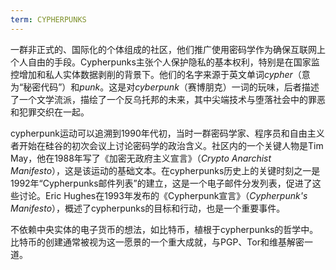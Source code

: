 ```yaml
---
term: CYPHERPUNKS
---
```


一群非正式的、国际化的个体组成的社区，他们推广使用密码学作为确保互联网上个人自由的手段。Cypherpunks主张个人保护隐私的基本权利，特别是在国家监控增加和私人实体数据剥削的背景下。他们的名字来源于英文单词*cypher*（意为“秘密代码”）和*punk*。这是对*cyberpunk*（赛博朋克）一词的玩味，后者描述了一个文学流派，描绘了一个反乌托邦的未来，其中尖端技术与堕落社会中的罪恶和犯罪交织在一起。

cypherpunk运动可以追溯到1990年代初，当时一群密码学家、程序员和自由主义者开始在硅谷的初次会议上讨论密码学的政治含义。社区内的一个关键人物是Tim May，他在1988年写了《加密无政府主义宣言》（*Crypto Anarchist Manifesto*），这是该运动的基础文本。在cypherpunks历史上的关键时刻之一是1992年“Cypherpunks邮件列表”的建立，这是一个电子邮件分发列表，促进了这些讨论。Eric Hughes在1993年发布的《Cypherpunk宣言》（*Cypherpunk's Manifesto*），概述了cypherpunks的目标和行动，也是一个重要事件。

不依赖中央实体的电子货币的想法，如比特币，植根于cypherpunks的哲学中。比特币的创建通常被视为这一愿景的一个重大成就，与PGP、Tor和维基解密一道。